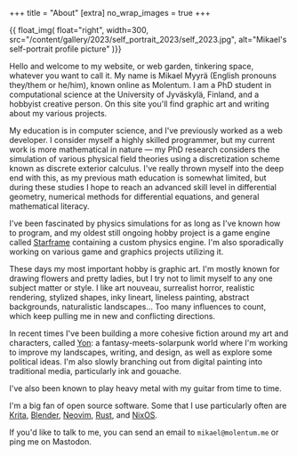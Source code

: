 +++
title = "About"
[extra]
no_wrap_images = true
+++

{{ float_img(
    float="right",
    width=300,
    src="/content/gallery/2023/self_portrait_2023/self_2023.jpg",
    alt="Mikael's self-portrait profile picture"
)}}

Hello and welcome to my website, or web garden,
tinkering space, whatever you want to call it.
My name is Mikael Myyrä (English pronouns they/them or he/him), known online as Molentum.
I am a PhD student in computational science at the University of Jyväskylä, Finland,
and a hobbyist creative person.
On this site you'll find graphic art and writing about my various projects.

My education is in computer science, and I've previously worked as a web developer.
I consider myself a highly skilled programmer,
but my current work is more mathematical in nature —
my PhD research considers the simulation of various physical field theories
using a discretization scheme known as discrete exterior calculus.
I've really thrown myself into the deep end with this,
as my previous math education is somewhat limited,
but during these studies I hope to reach an advanced skill level
in differential geometry, numerical methods for differential equations,
and general mathematical literacy.

I've been fascinated by physics simulations for as long as I've known how to program,
and my oldest still ongoing hobby project is a game engine called [Starframe]
containing a custom physics engine.
I'm also sporadically working on various game and graphics projects utilizing it.

These days my most important hobby is graphic art.
I'm mostly known for drawing flowers and pretty ladies,
but I try not to limit myself to any one subject matter or style.
I like art nouveau, surrealist horror, realistic rendering, stylized shapes,
inky lineart, lineless painting, abstract backgrounds, naturalistic landscapes...
Too many influences to count, which keep pulling me in new and conflicting directions.

In recent times I've been building a more cohesive fiction around my art and characters, called [Yon]:
a fantasy-meets-solarpunk world where I'm working to improve my landscapes, writing, and design,
as well as explore some political ideas.
I'm also slowly branching out from digital painting into traditional media,
particularly ink and gouache.

I've also been known to play heavy metal with my guitar from time to time.

I'm a big fan of open source software.
Some that I use particularly often are [Krita], [Blender], [Neovim], [Rust], and [NixOS].

If you'd like to talk to me,
you can send an email to `mikael@molentum.me`
or ping me on Mastodon.


[starframe]: https://github.com/m0lentum/starframe
[yon]: /notes/yon/
[gallery]: /gallery/
[blog]: /blog/
[krita]: https://krita.org/
[blender]: https://www.blender.org/
[neovim]: https://neovim.io/
[rust]: https://www.rust-lang.org/
[nixos]: https://nixos.org/

